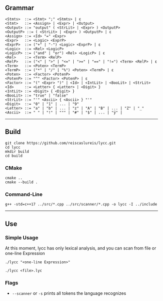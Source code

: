 ## Grammar
```EBNF
<Stmts>  ::= <Stmt> ";" <Stmts> | ε
<Stmt>   ::= <Assign> | <Expr> | <Output>
<Output> ::= "output" ( <StrLit> | <Expr> ) <OutputP>
<OutputP> ::= ( <StrLit> | <Expr> ) <OutputP> | ε
<Assign> ::= <Id> "=" <Expr>
<Expr>   ::= <Logic> <ExprP>
<ExprP>  ::= ("+" | "-") <Logic> <ExprP> | ε
<Logic>  ::= <Rel> <LogicP>
<LogicP> ::= ("and" | "or") <Rel> <LogicP> | ε
<Rel>    ::= <Term> <RelP>
<RelP>   ::= ("<" | ">" | "<=" | ">=" | "==" | "!=") <Term> <RelP> | ε
<Term>   ::= <Poten> <TermP>
<TermP>  ::= ("*" | "/" | "%") <Poten> <TermP> | ε
<Poten>  ::= <Factor> <PotenP>
<PotenP> ::= "^" <Factor> <PotenP> | ε
<Factor> ::= "(" <Expr> ")" | <Id> | <IntLit> | <BooLit> | <StrLit>
<Id>     ::= <Letter> { <Letter> | <Digit> }
<IntLit> ::= <Digit> { <Digit> }
<BooLit> ::= "true" | "false"
<StrLit> ::= "'" <Ascii> { <Ascii> } "'"
<Digit>  ::= "0" | "1" | ... | "9"
<Letter> ::= "a" | "b" | ... | "z" | "A" | "B" | ... | "Z" | "_"
<Ascii>  ::= " " | "!" | """ | "#" | "$" | ... | "ÿ" |
```
---
## Build
```
git clone https://github.com/reiscaslureis/lycc.git
cd lycc
mkdir build
cd build
```
### CMake
```
cmake ..
cmake --build .
```
### Command-Line
```
g++ -std=c++17 ../src/*.cpp ../src/scanner/*.cpp -o lycc -I ../include
```
---
## Use
### Simple Usage
At this moment, lycc has only lexical analysis, and you can scan from file or one-line Expression
```
./lycc "<one-line Expression>"
```
```
./lycc <file>.lyc
```
### Flags
- `--scanner` or `-s` prints all tokens the language recognizes
